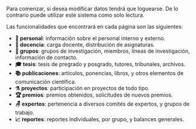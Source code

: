 Para comenzar, si desea modificar datos tendrá que loguearse. De lo contrario puede utilizar este sistema como solo lectura.

Las funcionalidades que encontrará en cada página son las siguientes:

- **👥 personal**: información sobre el personal interno y externo.
- **📝 docencia**: carga docente, distribución de asignaturas.
- **👥 grupos**: grupos de investigación, miembros, líneas de investigación, información de contacto.
- **🎓 tesis**: tesis de pregrado y posgrado, tutores, tribunales, archivos.
- **📚 publicaciones**: artículos, ponencias, libros, y otros elementos de comunicación científica.
- **⚗️ proyectos**: participación en proyectos de todo tipo.
- **🏆 premios**: premios obtenidos, solicitudes de nuevos premios.
- **🪑 expertos**: pertenencia a diversos comités de expertos, y grupos de trabajo.
- **📈 reportes**: reportes individuales, por grupo, y balances generales.
